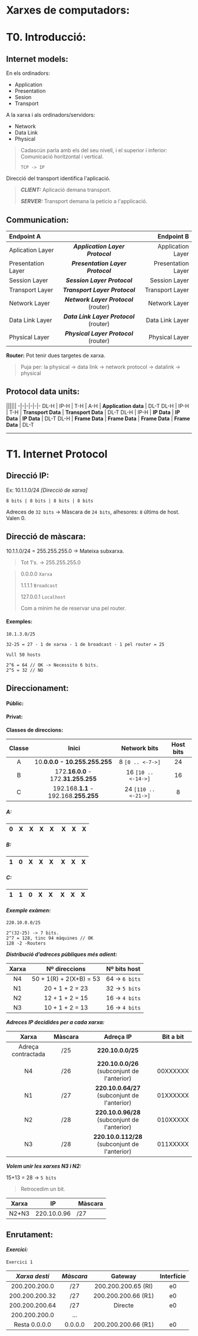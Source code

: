 # Xarxes de computadors:

# T0. Introducció:

## Internet models:

En els ordinadors:
- Application
- Presentation
- Sesion
- Transport


A la xarxa i als ordinadors/servidors:
- Network
- Data Link
- Physical

> Cadascún parla amb els del seu nivell, i el superior i inferior: Comunicació horitzontal i vertical.
>
> `TCP -> IP`

Direcció del transport identifica l'aplicació.

> ***CLIENT:*** Aplicació demana transport.
>
> ***SERVER:*** Transport demana la peticio a l'applicació.

## Communication:

Endpoint A | | Endpoint B
:-|:-:|-:
Aplication Layer | ***Application Layer Protocol*** | Application Layer
Presentation Layer | ***Presentation Layer Protocol*** | Presentation Layer
Session Layer | ***Session Layer Protocol*** | Session Layer
Transport Layer | ***Transport Layer Protocol*** | Transport Layer
Network Layer | ***Network Layer Protocol*** (router) | Network Layer
Data Link Layer | ***Data Link Layer Protocol***  (router) | Data Link Layer
Physical Layer | ***Physical Layer Protocol***  (router) |  Physical Layer

**Router:**
Pot tenir dues targetes de xarxa.
> Puja per: la physical -> data link -> network protocol -> datalink -> physical

## Protocol data units:

||||||
-|-|-|-|-|-
DL-H | IP-H | T-H | A-H | **Application data** | DL-T
DL-H | IP-H | T-H | **Transport Data** | **Transport Data** | DL-T
DL-H | IP-H | **IP Data** | **IP Data** | **IP Data** | DL-T
DL-H | **Frame Data** | **Frame Data** | **Frame Data** | **Frame Data** | DL-T

---
# T1. Internet Protocol

## Direcció IP:

Ex: 10.1.1.0/24 *[Direcció de xarxa]*

`8 bits | 8 bits | 8 bits | 8 bits`

Adreces de `32 bits` -> Màscara de `24 bits`, alhesores: `8` últims de host. Valen 0.

## Direcció de màscara:
10.1.1.0/24 = 255.255.255.0 -> Mateixa subxarxa.

> Tot 1's. -> 255.255.255.0

[]()
> 0.0.0.0 `Xarxa`
>
> 1.1.1.1  `Broadcast`
>
> 127.0.0.1 `Localhost`
>
> Com a mínim he de reservar una pel router.

#### Exemples:
```
10.1.3.0/25

32-25 = 27 - 1 de xarxa - 1 de broadcast - 1 pel router = 25
```

```
Vull 50 hosts

2^6 = 64 // OK -> Necessito 6 bits.
2^5 = 32 // NO
```

## Direccionament:
#### Públic:

#### Privat:
**Classes de direccions:**

Classe | Inici | Network bits | Host bits
:-:|:-:|:-:|:-:
A | 10.**0.0.0 - 10.255.255.255** | 8 `[0 .. <-7->]` | 24
B | 172.**16.0.0** - 172.**31.255.255** | 16 `[10 .. <-14->]` | 16
C | 192.168.**1.1** - 192.168.**255.255** | 24 `[110 .. <-21->]` | 8

##### A:
0 | X | X | X | X | X | X | X
-|-|-|-|-|-|-|-


##### B:
1 | 0 | X | X | X | X | X | X
-|-|-|-|-|-|-|-


##### C:
1 | 1 | 0 | X | X | X | X | X
-|-|-|-|-|-|-|-


#### *Exemple exàmen:*
```
220.10.0.0/25

2^(32-25) -> 7 bits.
2^7 = 128, tinc 94 màquines // OK
128 -2 -Routers
```
***Distribució d’adreces públiques més adient:***

Xarxa | Nº direccions | Nº bits host
:-:|:-:|:-:
N4 | 50 + 1(R) + 2(X+B) = 53 | 64 -> `6 bits`
N1 | 20 + 1 + 2 = 23 | 32 -> `5 bits`
N2 | 12 + 1 + 2 = 15 | 16 -> `4 bits`
N3 | 10 + 1 + 2 = 13 | 16 -> `4 bits`

***Adreces IP decidides per a cada xarxa:***

Xarxa | Màscara | Adreça IP | Bit a bit
:-:|:-:|:-:|:-:
Adreça contractada | /25 | **220.10.0.0/25**
N4 | /26 | **220.10.0.0/26** (subconjunt de l'anterior) | 00XXXXXX
N1 | /27 | **220.10.0.64/27** (subconjunt de l'anterior) | 01XXXXXX
N2 | /28 | **220.10.0.96/28** (subconjunt de l'anterior) | 010XXXXX
N3 | /28 | **220.10.0.112/28** (subconjunt de l'anterior) | 011XXXXX

***Volem unir les xarxes N3 i N2:***

15+13 = 28 -> `5 bits`

> Retrocedim un bit.

Xarxa | IP | Màscara
-|-|-
N2+N3|  220.10.0.96 | /27

## Enrutament:

#### *Exercici:*

`Exercici 1`

*Xarxa destí* | *Màscara* | Gateway | Interfície
:-:|:-:|:-:|:-:
200.200.200.0 | /27 | 200.200.200.65 (RI) | e0
200.200.200.32 | /27 | 200.200.200.66 (R1) | e0
200.200.200.64 | /27 | Directe | e0
200.200.200.0 | ... |  |
Resta 0.0.0.0 | 0.0.0.0 | 200.200.200.66 (R1) | e0
